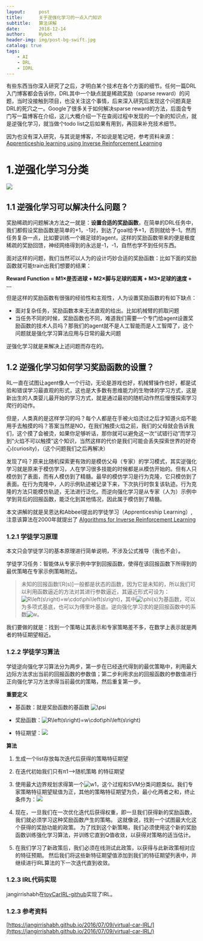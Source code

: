 ```yaml
---
layout:     post
title:      关于逆强化学习的一点入门知识
subtitle:   算法详解
date:       2018-12-14
author:     Hybot
header-img: img/post-bg-swift.jpg
catalog: true
tags:
    - AI
    - DRL
    - IDRL
---
```


有些东西当你深入研究了之后，才明白某个技术在各个方面的细节。任何一篇DRL入门博客都会告诉你，DRL其中一个缺点就是稀疏奖励（sparse reward）的问题，当时没接触到项目，也没关注这个事情，后来深入研究后发现这个问题真是DRL的死穴之一。Google了很多关于如何解决sparse reward的方法，后面会专门写一篇博客在介绍，这儿大概介绍一下在查阅过程中发现的一个新的知识点，就是逆强化学习，就当做个todo list之后如果有用到，再回来补充技术细节。

因为也没有深入研究，与其说是博客，不如说是笔记吧，参考资料来源：[Apprenticeship learning using Inverse Reinforcement Learning](https://jangirrishabh.github.io/2016/07/09/virtual-car-IRL/)

# 1.逆强化学习分类

![](https://raw.githubusercontent.com/hybug/hybug.github.io/master/img/20181214-pic%20(1).png)

## 1.1 逆强化学习可以解决什么问题？

奖励稀疏的问题解决方法之一就是：**设置合适的奖励函数**，在简单的DRL任务中，我们都假设奖励函数是简单的+1，-1对，到达了goal给予+1，否则就给予-1。然而任务复杂一点，比如要训练一个踢足球的agent，这样的奖励函数带来的便是极度稀疏的奖励回馈，神经网络得到的永远是-1，-1，自然也学不到任何东西。

面对这样的问题，我们当然可以人为的设计巧妙合适的奖励函数：比如下面的奖励函数就可能train出我们想要的结果：

**Reward Function = M1&times;是否进球 + M2&times;脚与足球的距离 + M3&times;足球的速度 + ...**

但是这样的奖励函数有很强的经验性和主观性，人为设置奖励函数的有如下缺点：

- 面对复杂任务，奖励函数本来无法直观的给出。比如机械臂的抓取问题
- 当任务不同的时候，奖励函数也不同，难道我们需要一个专门给agent设置奖励函数的技术人员吗？那我们的agent就不是人工智能而是人工智障了，这个问题就是强化学习算法应用与日常的最大问题

逆强化学习就是来解决上述问题而存在的。

## 1.2 逆强化学习如何学习奖励函数的设置？

RL一直在试图让agent像人一个行动，无论是游戏也好，机械臂操作也好，都是试验和错误学习最直观的形式，这也是大多数有思维能力的生物体的学习方式，这是新出生的人类婴儿最开始的学习方式，就是通过最初的随机动作然后慢慢探索学习爬行的动作。

但是，人类真的是这样学习的吗？每个人都是在手被火焰烫过之后才知道火焰不能用手去触摸的吗？答案当然是NO，在我们触摸火焰之前，我们的父母就会告诉我们，这个摸了会被烫，如果你足够听话，那你就可以避免这一次“试错行动”而学习到“火焰不可以触摸”这个知识，当然这样的代价是我们可能会丢失探索世界的好奇心(curiosity)，（这个问题我们之后再解决）

发现了吗？原来比随机探索更有效的是模仿父母（专家）的学习模式，其实逆强化学习就是原来于模仿学习，人在学习很多技能的时候都是从模仿开始的。但有人只模仿到了表面，而有人模仿到了精髓。最早的模仿学习是行为克隆，它只模仿到了表面。在行为克隆中，人的示例轨迹被记录下来，下次执行时恢复该轨迹。行为克隆的方法只能模仿轨迹，无法进行泛化。而逆向强化学习是从专家（人为）示例中学到背后的回报函数，能泛化到其他情况，因此属于模仿到了精髓。

本文讲解的就是吴恩达和Abbeel提出的学徒学习（Apprenticeship Learning）,注意该算法在2000年就提出了 [Algorithms for Inverse Reinforcement Learning](http://ai.stanford.edu/~ang/papers/icml00-irl.pdf)

### 1.2.1 学徒学习原理

本文只会学徒学习的基本原理进行简单说明，不涉及公式推导（我也不会）。

学徒学习任务：智能体从专家示例中学到回报函数，使得在该回报函数下所得到的最优策略在专家示例策略附近。

> 未知的回报函数![R(s)]一般都是状态的函数，因为它是未知的，所以我们可以利用函数逼近的方法对其进行参数逼近，其逼近形式可设为：![R\left(s\right)=w\cdot\phi\left(s\right)](http://www.zhihu.com/equation?tex=R%5Cleft%28s%5Cright%29%3Dw%5Ccdot%5Cphi%5Cleft%28s%5Cright%29)，其中![\phi(s)](http://www.zhihu.com/equation?tex=%5Cphi%28s%29)为基函数，可以为多项式基底，也可以为傅里叶基底。逆向强化学习求的是回报函数中的系数![w](http://www.zhihu.com/equation?tex=w)。

我们要做的就是：找到一个策略让其表示和专家策略差不多，在数学上表示就是两者的特征期望相近。

### 1.2.2 学徒学习算法

学徒逆向强化学习算法分为两步，第一步在已经迭代得到的最优策略中，利用最大边际方法求出当前的回报函数的参数值；第二步利用求出的回报函数的参数值进行正向强化学习方法求得当前最优的策略，然后重复第一步。

**重要定义**

- 基函数：就是奖励函数的基函数 ![\psi](http://www.zhihu.com/equation?tex=%5Cphi%28s%29)


- 奖励函数：![R\left(s\right)=w\cdot\phi\left(s\right)](http://www.zhihu.com/equation?tex=R%5Cleft%28s%5Cright%29%3Dw%5Ccdot%5Cphi%5Cleft%28s%5Cright%29)
- 特征期望：![](https://raw.githubusercontent.com/hybug/hybug.github.io/master/img/20181214-pic%20(2).png)

**算法**

1. 生成一个list存放每次迭代后获得的策略特征期望

2. 在迭代初始我们只有π1-->随机策略 的特征期望

3. 使用最大边界规划求得第一个![w](http://www.zhihu.com/equation?tex=w)1，这个过程和SVM分类问题类似。我们专家策略特征期望赋值为正，其他的策略特征期望为负，最小化两者之和，终止条件为：![](https://raw.githubusercontent.com/hybug/hybug.github.io/master/img/20181214-pic%20(3).png)

4. 现在，一旦我们在一次优化迭代后获得权重，即一旦我们获得新的奖励函数，我们就必须学习这种奖励函数产生的策略。 这就像说，找到一个试图最大化这个获得的奖励功能的政策。 为了找到这个新策略，我们必须使用这个新的奖励函数训练强化学习算法，并训练它直到Q值收敛，以获得对策略的适当估计。

5. 在我们学习了新政策后，我们必须在线测试此政策，以获得与此新政策相对应的特征预期。 然后我们将这些新特征期望值添加到我们的特征期望列表中，并继续进行IRL算法的下一次迭代直到收敛。

### 1.2.3 IRL代码实现

jangirrishabh在[toyCarIRL-github](https://github.com/jangirrishabh/toyCarIRL)实现了IRL。

### 1.2.3 参考资料
[https://jangirrishabh.github.io/2016/07/09/virtual-car-IRL/](https://jangirrishabh.github.io/2016/07/09/virtual-car-IRL/)
